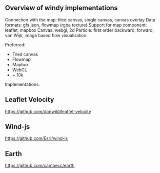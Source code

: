 ## Overview of windy implementations


Connection with the map: tiled canvas, single canvas,  canvas overlay
Data formats: gfs.json, flowmap (rgba texture)
Support for map component: leaflet, mapbox
Canvas: webgl, 2d
Particle: first order backward, forward, van Wijk, image based flow visualisation


Preferred:
- Tiled canvas
- Flowmap
- Mapbox
- WebGL
- ~ 10k


Implementations:
## Leaflet Velocity
https://github.com/danwild/leaflet-velocity

## Wind-js
https://github.com/Esri/wind-js

## Earth
https://github.com/cambecc/earth
